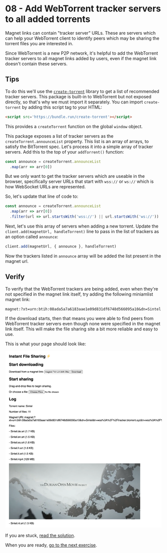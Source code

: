 # 08 - Add WebTorrent tracker servers to all added torrents

Magnet links can contain "tracker server" URLs. These are servers which can help your WebTorrent client to identify peers which may be sharing the torrent files you are interested in.

Since WebTorrent is a new P2P network, it's helpful to add the WebTorrent tracker servers to all magnet links added by users, even if the magnet link doesn't contain these servers.

## Tips

To do this we'll use the [`create-torrent`](https://github.com/feross/create-torrent) library to get a list of recommended tracker servers. This package is built-in to WebTorrent but not exposed directly, so that's why we must import it separately. You can import `create-torrent` by adding this script tag to your HTML:

```html
<script src='https://bundle.run/create-torrent'></script>
```

This provides a `createTorrent` function on the global `window` object.

This package exposes a list of tracker servers as the `createTorrent.announceList` property. This list is an array of arrays, to satisfy the BitTorrent spec. Let's process it into a simple array of tracker servers. Add this to the top of your `addTorrent()` function:

```js
const announce = createTorrent.announceList
  .map(arr => arr[0])
```

But we only want to get the tracker servers which are useable in the browser, specifically server URLs that start with `wss://` or `ws://` which is how WebSocket URLs are represented.

So, let's update that line of code to:

```js
const announce = createTorrent.announceList
  .map(arr => arr[0])
  .filter(url => url.startsWith('wss://') || url.startsWith('ws://'))
```

Next, let's use this array of servers when adding a new torrent. Update the `client.add(magnetUrl, handleTorrent)` line to pass in the list of trackers as an option called `announce`:

```js
client.add(magnetUrl, { announce }, handleTorrent)
```

Now the trackers listed in `announce` array will be added the list present in the magnet url.

## Verify

To verify that the WebTorrent trackers are being added, even when they're not specified in the magnet link itself, try adding the following miniamlist magnet link:

```
magnet:?xt=urn:btih:08ada5a7a6183aae1e09d831df6748d566095a10&dn=Sintel
```

If the download starts, then that means you were able to find peers from WebTorrent tracker servers even though none were specified in the magnet link itself. This will make the file sharing site a bit more reliable and easy to use.

This is what your page should look like:

![](08.png)

If you are stuck, [read the solution](https://codepen.io/ferossity/pen/pojMbzw).

When you are ready, [go to the next exercise](09.md).

